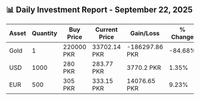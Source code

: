 ## 📊 Daily Investment Report - September 22, 2025

| Asset | Quantity | Buy Price | Current Price | Gain/Loss | % Change |
|-------|----------|-----------|----------------|------------|----------|
| Gold | 1 | 220000 PKR | 33702.14 PKR | -186297.86 PKR | -84.68% |
| USD | 1000 | 280 PKR | 283.77 PKR | 3770.2 PKR | 1.35% |
| EUR | 500 | 305 PKR | 333.15 PKR | 14076.65 PKR | 9.23% |
